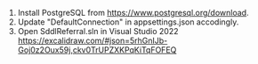 1. Install PostgreSQL from https://www.postgresql.org/download.
2. Update "DefaultConnection" in appsettings.json accodingly.
3. Open SddlReferral.sln in Visual Studio 2022
https://excalidraw.com/#json=5rhGnIJb-Goj0z2Oux59j,ckv0TrUPZXKPqKiTqFOFEQ
